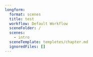 ```yaml
---
longform:
  format: scenes
  title: test
  workflow: Default Workflow
  sceneFolder: /
  scenes:
    - intro
  sceneTemplate: templetes/chapter.md
  ignoredFiles: []
---
```

